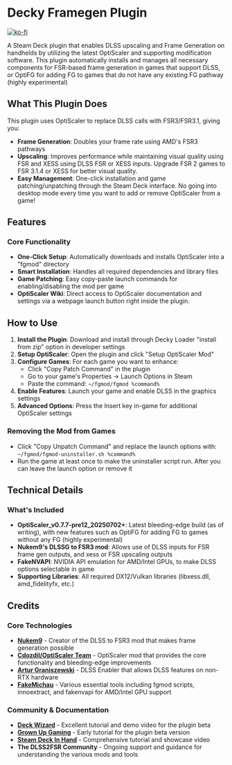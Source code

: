 # Decky Framegen Plugin

[![ko-fi](https://ko-fi.com/img/githubbutton_sm.svg)](https://ko-fi.com/B0B71HZTAX)

A Steam Deck plugin that enables DLSS upscaling and Frame Generation on handhelds by utilizing the latest OptiScaler and supporting modification software. This plugin automatically installs and manages all necessary components for FSR-based frame generation in games that support DLSS, or OptiFG for adding FG to games that do not have any existing FG pathway (highly experimental)

## What This Plugin Does

This plugin uses OptiScaler to replace DLSS calls with FSR3/FSR3.1, giving you:

- **Frame Generation**: Doubles your frame rate using AMD's FSR3 pathways
- **Upscaling**: Improves performance while maintaining visual quality using FSR and XESS using DLSS FSR or XESS inputs. Upgrade FSR 2 games to FSR 3.1.4 or XESS for better visual quality.
- **Easy Management**: One-click installation and game patching/unpatching through the Steam Deck interface. No going into desktop mode every time you want to add or remove OptiScaler from a game!

## Features

### Core Functionality
- **One-Click Setup**: Automatically downloads and installs OptiScaler into a "fgmod" directory
- **Smart Installation**: Handles all required dependencies and library files
- **Game Patching**: Easy copy-paste launch commands for enabling/disabling the mod per game
- **OptiScaler Wiki**: Direct access to OptiScaler documentation and settings via a webpage launch button right inside the plugin.

## How to Use

1. **Install the Plugin**: Download and install through Decky Loader "install from zip" option in developer settings
2. **Setup OptiScaler**: Open the plugin and click "Setup OptiScaler Mod" 
3. **Configure Games**: For each game you want to enhance:
   - Click "Copy Patch Command" in the plugin
   - Go to your game's Properties → Launch Options in Steam
   - Paste the command: `~/fgmod/fgmod %command%`
4. **Enable Features**: Launch your game and enable DLSS in the graphics settings
5. **Advanced Options**: Press the Insert key in-game for additional OptiScaler settings

### Removing the Mod from Games
- Click "Copy Unpatch Command" and replace the launch options with: `~/fgmod/fgmod-uninstaller.sh %command%`
- Run the game at least once to make the uninstaller script run. After you can leave the launch option or remove it

## Technical Details

### What's Included
- **OptiScaler_v0.7.7-pre12_20250702+**: Latest bleeding-edge build (as of writing), with new features such as OptiFG for adding FG to games without any FG (highly experimental)
- **Nukem9's DLSSG to FSR3 mod**: Allows use of DLSS inputs for FSR frame gen outputs, and xess or FSR upscaling outputs
- **FakeNVAPI**: NVIDIA API emulation for AMD/Intel GPUs, to make DLSS options selectable in game
- **Supporting Libraries**: All required DX12/Vulkan libraries (libxess.dll, amd_fidelityfx, etc.)


## Credits

### Core Technologies
- **[Nukem9](https://github.com/Nukem9/dlssg-to-fsr3)** - Creator of the DLSS to FSR3 mod that makes frame generation possible
- **[Cdozdil/OptiScaler Team](https://github.com/optiscaler/OptiScaler)** - OptiScaler mod that provides the core functionality and bleeding-edge improvements
- **[Artur Graniszewski](https://github.com/artur-graniszewski/DLSS-Enabler)** - DLSS Enabler that allows DLSS features on non-RTX hardware
- **[FakeMichau](https://github.com/FakeMichau)** - Various essential tools including fgmod scripts, innoextract, and fakenvapi for AMD/Intel GPU support

### Community & Documentation
- **[Deck Wizard](https://www.youtube.com/watch?v=o_TkF-Eiq3M)** - Excellent tutorial and demo video for the plugin beta
- **[Grown Up Gaming](https://www.youtube.com/watch?v=fGgc2CY6occ)** - Early tutorial for the plugin beta version
- **[Steam Deck In Hand](https://www.youtube.com/watch?v=vAuOUY8IyHE)** - Comprehensive tutorial and showcase video
- **The DLSS2FSR Community** - Ongoing support and guidance for understanding the various mods and tools
